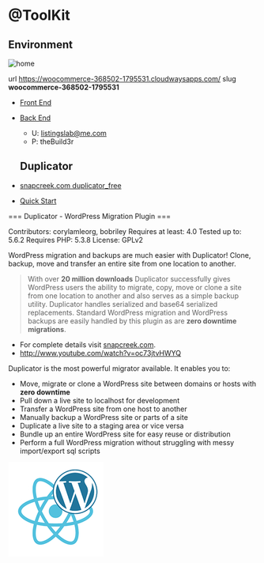 # @ToolKit

## Environment

![home](./media/ss_home.jpg?raw=true)

url https://woocommerce-368502-1795531.cloudwaysapps.com/
slug __woocommerce-368502-1795531__
- [Front End](https://woocommerce-368502-1795531.cloudwaysapps.com/?ref=github) 

- [Back End](https://woocommerce-368502-1795531.cloudwaysapps.com/wp-admin/) 

	- U: listingslab@me.com
	- P: theBuild3r


	## Duplicator

- [snapcreek.com duplicator_free](https://snapcreek.com/duplicator/?utm_source=duplicator_free&utm_medium=wp_org&utm_content=desc_details&utm_campaign=duplicator_free)
- [Quick Start](https://snapcreek.com/duplicator/docs/quick-start/)

=== Duplicator - WordPress Migration Plugin ===

Contributors: corylamleorg, bobriley
Requires at least: 4.0
Tested up to: 5.6.2
Requires PHP: 5.3.8
License: GPLv2

WordPress migration and backups are much easier with Duplicator! Clone, backup, move and transfer an entire site from one location to another. 

> With over **20 million downloads** Duplicator successfully gives WordPress users the ability to migrate, copy, move or clone a site from one location to another and also serves as a simple backup utility. Duplicator handles serialized and base64 serialized replacements.  Standard WordPress migration and WordPress backups are easily handled by this plugin as are **zero downtime migrations**.

- For complete details visit [snapcreek.com](https://snapcreek.com/duplicator/?utm_source=duplicator_free&utm_medium=wp_org&utm_content=desc_details&utm_campaign=duplicator_free).  
- http://www.youtube.com/watch?v=oc73jtvHWYQ

Duplicator is the most powerful migrator available. It enables you to:

* Move, migrate or clone a WordPress site between domains or hosts with **zero downtime**
* Pull down a live site to localhost for development
* Transfer a WordPress site from one host to another
* Manually backup a WordPress site or parts of a site
* Duplicate a live site to a staging area or vice versa
* Bundle up an entire WordPress site for easy reuse or distribution
* Perform a full WordPress migration without struggling with messy import/export sql scripts

![Listingslab @ToolKit](../png/react_wordpress.png)
